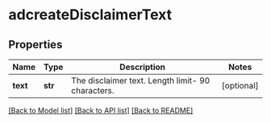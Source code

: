 # adcreateDisclaimerText

## Properties
Name | Type | Description | Notes
------------ | ------------- | ------------- | -------------
**text** | **str** | The disclaimer text. Length limit- 90 characters. | [optional] 

[[Back to Model list]](../README.md#documentation-for-models) [[Back to API list]](../README.md#documentation-for-api-endpoints) [[Back to README]](../README.md)

